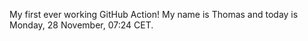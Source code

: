 My first ever working GitHub Action!
My name is Thomas and today is Monday, 28 November, 07:24 CET. 
